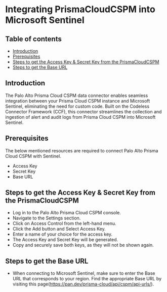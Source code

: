 # Integrating PrismaCloudCSPM into Microsoft Sentinel
## Table of contents
- [Introduction](#intro)
- [Prerequisites](#step2)
- [Steps to get the Access Key & Secret Key from the PrismaCloudCSPM](#Key)
- [Steps to get the Base URL](#url)

## Introduction

The Palo Alto Prisma Cloud CSPM data connector enables seamless integration between your Prisma Cloud CSPM instance and Microsoft Sentinel, eliminating the need for custom code. Built on the Codeless Connector Framework (CCF), this connector streamlines the collection and ingestion of alert and audit logs from Prisma Cloud CSPM into Microsoft Sentinel.

<a name="step2">

## Prerequisites
The below mentioned resources are required to connect Palo Alto Prisma Cloud CSPM with Sentinel.
- Access Key
- Secret Key
- Base URL

<a name="Access & Secret Key">

## Steps to get the Access Key & Secret Key from the PrismaCloudCSPM
- Log in to the Palo Alto Prisma Cloud CSPM console.
- Navigate to the Settings section.
- Click on Access Control from the left-hand menu.
- Click the Add button and Select Access Key.
- Enter a name of your choice for the access key.
- The Access Key and Secret Key will be generated.
- Copy and securely save both keys, as they will not be shown again.

<a name="Base URL">

## Steps to get the Base URL
- When connecting to Microsoft Sentinel, make sure to enter the Base URL that corresponds to your region. Find the appropriate Base URL by visiting this page(https://pan.dev/prisma-cloud/api/cspm/api-urls/).
